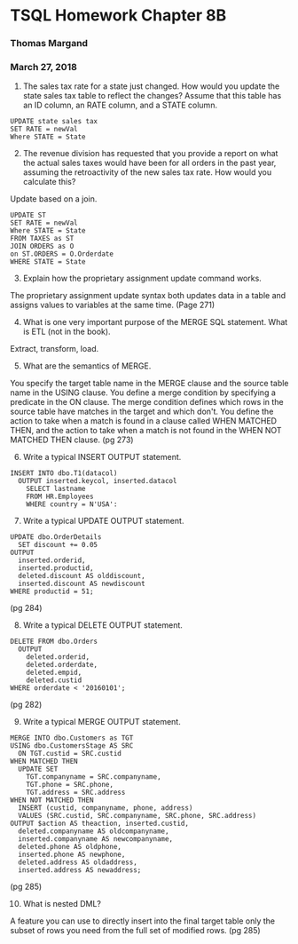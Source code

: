 # TSQL Homework Chapter 8B
### Thomas Margand
### March 27, 2018


1. The sales tax rate for a state just changed. How would you update the state sales tax table to reflect the changes? Assume that this table has an ID column, an RATE column, and a STATE column.

```
UPDATE state sales tax
SET RATE = newVal
Where STATE = State
```

2. The revenue division has requested that you provide a report on what the actual sales taxes would have been for all orders in the past year, assuming the retroactivity of the new sales tax rate. How would you calculate this?

Update based on a join.
```
UPDATE ST
SET RATE = newVal
Where STATE = State
FROM TAXES as ST
JOIN ORDERS as O
on ST.ORDERS = O.Orderdate
WHERE STATE = State
```

3. Explain how the proprietary assignment update command works.

The proprietary assignment update syntax both updates data in a table and assigns values to variables at the same time. (Page 271)

4. What is one very important purpose of the MERGE SQL statement. What is ETL (not in the book).

Extract, transform, load.

5. What are the semantics of MERGE.

You specify the target table name in the MERGE clause and the source table name in the USING clause. You define a merge condition by specifying a predicate in the ON clause. The merge condition defines which rows in the source table have matches in the target and which don't. You define the action to take when a match is found in a clause called WHEN MATCHED THEN, and the action to take when a match is not found in the WHEN NOT MATCHED THEN clause. (pg 273)

6. Write a typical INSERT OUTPUT statement.

```
INSERT INTO dbo.T1(datacol)
  OUTPUT inserted.keycol, inserted.datacol
	SELECT lastname
	FROM HR.Employees
	WHERE country = N'USA':
```

7. Write a typical UPDATE OUTPUT statement.

```
UPDATE dbo.OrderDetails
  SET discount += 0.05
OUTPUT
  inserted.orderid,
  inserted.productid,
  deleted.discount AS olddiscount,
  inserted.discount AS newdiscount
WHERE productid = 51;
```
(pg 284)

8. Write a typical DELETE OUTPUT statement.

```
DELETE FROM dbo.Orders
  OUTPUT
    deleted.orderid,
    deleted.orderdate,
    deleted.empid,
    deleted.custid
WHERE orderdate < '20160101';
```
(pg 282)

9. Write a typical MERGE OUTPUT statement.

```
MERGE INTO dbo.Customers as TGT
USING dbo.CustomersStage AS SRC
  ON TGT.custid = SRC.custid
WHEN MATCHED THEN
  UPDATE SET
    TGT.companyname = SRC.companyname,
    TGT.phone = SRC.phone,
    TGT.address = SRC.address
WHEN NOT MATCHED THEN
  INSERT (custid, companyname, phone, address)
  VALUES (SRC.custid, SRC.companyname, SRC.phone, SRC.address)
OUTPUT $action AS theaction, inserted.custid,
  deleted.companyname AS oldcompanyname,
  inserted.companyname AS newcompanyname,
  deleted.phone AS oldphone,
  inserted.phone AS newphone,
  deleted.address AS oldaddress,
  inserted.address AS newaddress;
  ```
  (pg 285)

10. What is nested DML?

A feature you can use to directly insert into the final target table only the subset of rows you need from the full set of modified rows. (pg 285)
